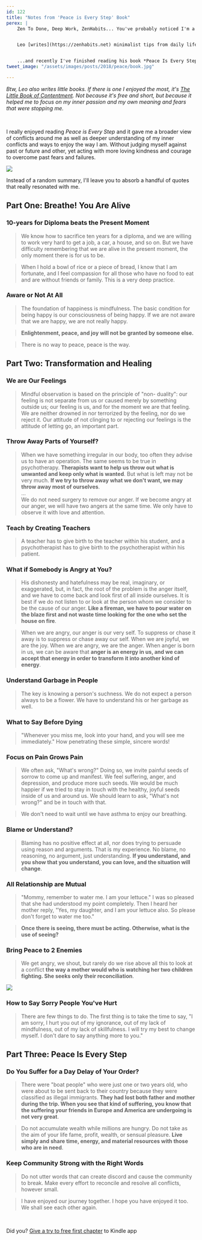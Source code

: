 ```yaml
---
id: 122
title: "Notes from 'Peace is Every Step' Book"
perex: |
    Zen To Done, Deep Work, ZenHabits... You've probably noticed I'm a fan of Leo Babauta. The first person I met on the Internet who explained to me that I'm not weird, but a minimalist.


    Leo [writes](https://zenhabits.net) minimalist tips from daily life that is easy to relate to. Thanks to quotes in his posts I got chance to meet *Thich Nhat Hanh*, a Buddhist monk who helped to restore peace between the USA and Vietnam...


    ...and recently I've finished reading his book *Peace Is Every Step: The Path of Mindfulness in Everyday Life*. What was it about?
tweet_image: "/assets/images/posts/2018/peace/book.jpg"

---
```


*Btw, Leo also writes little books. If there is one I enjoyed the most, it's [The Little Book of Contentment](https://zenhabits.net/little-book). Not because it's free and short, but because it helped me to focus on my inner passion and my own meaning and fears that were stopping me.*

<br>

I really enjoyed reading *Peace is Every Step* and it gave me a broader view of conflicts around me as well as deeper understanding of my inner conflicts and ways to enjoy the way I am. Without judging myself against past or future and other, yet acting with more loving kindness and courage to overcome past fears and failures.

<img src="/assets/images/posts/2018/peace/book.jpg" class="col-6">

Instead of a random summary, I'll leave you to absorb a handful of quotes that really resonated with me.

## Part One: Breathe! You Are Alive

### 10-years for Diploma beats the Present Moment

<blockquote class="blockquote">
    We know how to sacrifice ten years for a diploma, and we are willing to work very hard to get a job, a car, a house, and so on. But we have difficulty remembering that we are alive in the present moment, the only moment there is for us to be.
</blockquote>

<blockquote class="blockquote">
    When I hold a bowl of rice or a piece of bread, I know that I am fortunate, and I feel compassion for all those who have no food to eat and are without friends or family. This is a very deep practice.
</blockquote>

### Aware or Not At All

<blockquote class="blockquote">
    The foundation of happiness is mindfulness. The basic condition for being happy is our consciousness of being happy. If we are not aware that we are happy, we are not really happy.
</blockquote>

<blockquote class="blockquote">
    <strong>Enlightenment, peace, and joy will not be granted by someone else.</strong>
</blockquote>

<blockquote class="blockquote">
    There is no way to peace, peace is the way.
</blockquote>

## Part Two: Transformation and Healing

### We are Our Feelings

<blockquote class="blockquote">
    Mindful observation is based on the principle of "non- duality": our feeling is not separate from us or caused merely by something outside us; our feeling is us, and for the moment we are that feeling. We are neither drowned in nor terrorized by the feeling, nor do we reject it. Our attitude of not clinging to or rejecting our feelings is the attitude of letting go, an important part.
</blockquote>

### Throw Away Parts of Yourself?

<blockquote class="blockquote">
    When we have something irregular in our body, too often they advise us to have an operation. The same seems to be true in psychotherapy. <strong>Therapists want to help us throw out what is unwanted and keep only what is wanted</strong>. But what is left may not be very much. <strong>If we try to throw away what we don't want, we may throw away most of ourselves</strong>.
    <br>
    ...
    <br>
    We do not need surgery to remove our anger. If we become angry at our anger, we will have two angers at the same time. We only have to observe it with love and attention.
</blockquote>

### Teach by Creating Teachers

<blockquote class="blockquote">
    A teacher has to give birth to the teacher within his student, and a psychotherapist has to give birth to the psychotherapist within his patient.
</blockquote>

### What if Somebody is Angry at You?

<blockquote class="blockquote">
    His dishonesty and hatefulness may be real, imaginary, or exaggerated, but, in fact, the root of the problem is the anger itself, and we have to come back and look first of all inside ourselves. It is best if we do not listen to or look at the person whom we consider to be the cause of our anger. <strong>Like a fireman, we have to pour water on the blaze first and not waste time looking for the one who set the house on fire</strong>.
</blockquote>

<blockquote class="blockquote">
    When we are angry, our anger is our very self. To suppress or chase it away is to suppress or chase away our self. When we are joyful, we are the joy. When we are angry, we are the anger. When anger is born in us, we can be aware that <strong>anger is an energy in us, and we can accept that energy in order to transform it into another kind of energy</strong>.
</blockquote>

### Understand Garbage in People

<blockquote class="blockquote">
    The key is knowing a person's suchness. We do not expect a person always to be a flower. We have to understand his or her garbage as well.
</blockquote>

### What to Say Before Dying

<blockquote class="blockquote">
    "Whenever you miss me, look into your hand, and you will see me immediately." How penetrating these simple, sincere words!
</blockquote>

### Focus on Pain Grows Pain

<blockquote class="blockquote">
    We often ask, "What's wrong?" Doing so, we invite painful seeds of sorrow to come up and manifest. We feel suffering, anger, and depression, and produce more such seeds. We would be much happier if we tried to stay in touch with the healthy, joyful seeds inside of us and around us. We should learn to ask, "What's not wrong?" and be in touch with that.
</blockquote>

<blockquote class="blockquote">
    We don't need to wait until we have asthma to enjoy our breathing.
</blockquote>

### Blame or Understand?

<blockquote class="blockquote">
    Blaming has no positive effect at all, nor does trying to persuade using reason and arguments. That is my experience. No blame, no reasoning, no argument, just understanding. <strong>If you understand, and you show that you understand, you can love, and the situation will change</strong>.
</blockquote>

### All Relationship are Mutual

<blockquote class="blockquote">
    "Mommy, remember to water me. I am your lettuce." I was so pleased that she had understood my point completely. Then I heard her mother reply, "Yes, my daughter, and I am your lettuce also. So please don't forget to water me too."
</blockquote>

<blockquote class="blockquote">
    <strong>Once there is seeing, there must be acting. Otherwise, what is the use of seeing?</strong>
</blockquote>


### Bring Peace to 2 Enemies

<blockquote class="blockquote">
    We get angry, we shout, but rarely do we rise above all this to look at a conflict <strong>the way a mother would who is watching her two children fighting. She seeks only their reconciliation</strong>.
</blockquote>

<img src="/assets/images/posts/2018/peace/mononoke.jpg">

### How to Say Sorry People You've Hurt

<blockquote class="blockquote">
    There are few things to do. The first thing is to take the time to say, "I am sorry, I hurt you out of my ignorance, out of my lack of mindfulness, out of my lack of skillfulness. I will try my best to change myself. I don't dare to say anything more to you."
</blockquote>

## Part Three: Peace Is Every Step

### Do You Suffer for a Day Delay of Your Order?

<blockquote class="blockquote">
    There were "boat people" who were just one or two years old, who were about to be sent back to their country because they were classified as illegal immigrants. <strong>They had lost both father and mother during the trip. When you see that kind of suffering, you know that the suffering your friends in Europe and America are undergoing is not very great</strong>.
</blockquote>

<blockquote class="blockquote">
    Do not accumulate wealth while millions are hungry. Do not take as the aim of your life fame, profit, wealth, or sensual pleasure. <strong>Live simply and share time, energy, and material resources with those who are in need</strong>.
</blockquote>

### Keep Community Strong with the Right Words

<blockquote class="blockquote">
    Do not utter words that can create discord and cause the community to break. Make every effort to reconcile and resolve all conflicts, however small.
</blockquote>

<blockquote class="blockquote">
    I have enjoyed our journey together. I hope you have enjoyed it too. We shall see each other again.
</blockquote>

<br>

Did you? <a href="https://www.amazon.com/Peace-Every-Step-Mindfulness-Everyday-ebook/dp/B0038AUYSW/">Give a try to free first chapter</a> to Kindle app
